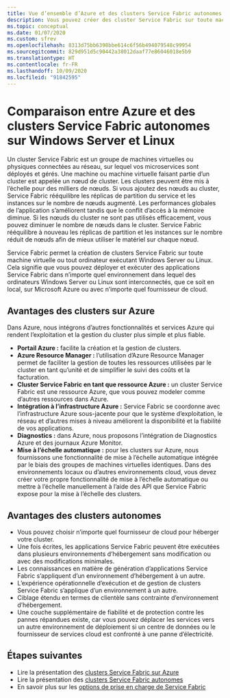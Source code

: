 ```yaml
---
title: Vue d’ensemble d’Azure et des clusters Service Fabric autonomes
description: Vous pouvez créer des cluster Service Fabric sur toute machine virtuelle ou tout ordinateur exécutant Windows Server ou Linux. Cela signifie que vous pouvez déployer et exécuter des applications Service Fabric dans tout environnement dans lequel vous avez des ordinateurs Windows Server ou Linux interconnectés, que ce soit en local sur Microsoft Azure ou à l’aide d’un fournisseur de cloud.
ms.topic: conceptual
ms.date: 01/07/2020
ms.custom: sfrev
ms.openlocfilehash: 8313d75bb6398bbe614c6f56b494079548c99954
ms.sourcegitcommit: 829d951d5c90442a38012daaf77e86046018e5b9
ms.translationtype: HT
ms.contentlocale: fr-FR
ms.lasthandoff: 10/09/2020
ms.locfileid: "91842595"
---
```

# <a name="comparing-azure-and-standalone-service-fabric-clusters-on-windows-server-and-linux"></a>Comparaison entre Azure et des clusters Service Fabric autonomes sur Windows Server et Linux

Un cluster Service Fabric est un groupe de machines virtuelles ou physiques connectées au réseau, sur lequel vos microservices sont déployés et gérés. Une machine ou machine virtuelle faisant partie d’un cluster est appelée un nœud de cluster. Les clusters peuvent être mis à l’échelle pour des milliers de nœuds. Si vous ajoutez des nœuds au cluster, Service Fabric rééquilibre les réplicas de partition du service et les instances sur le nombre de nœuds augmenté. Les performances globales de l’application s’améliorent tandis que le conflit d’accès à la mémoire diminue. Si les nœuds du cluster ne sont pas utilisés efficacement, vous pouvez diminuer le nombre de nœuds dans le cluster. Service Fabric rééquilibre à nouveau les réplicas de partition et les instances sur le nombre réduit de nœuds afin de mieux utiliser le matériel sur chaque nœud.

Service Fabric permet la création de clusters Service Fabric sur toute machine virtuelle ou tout ordinateur exécutant Windows Server ou Linux. Cela signifie que vous pouvez déployer et exécuter des applications Service Fabric dans n’importe quel environnement dans lequel des ordinateurs Windows Server ou Linux sont interconnectés, que ce soit en local, sur Microsoft Azure ou avec n’importe quel fournisseur de cloud.

## <a name="benefits-of-clusters-on-azure"></a>Avantages des clusters sur Azure

Dans Azure, nous intégrons d’autres fonctionnalités et services Azure qui rendent l’exploitation et la gestion du cluster plus simple et plus fiable.

* **Portail Azure :** facilite la création et la gestion de clusters.
* **Azure Resource Manager :** l’utilisation d’Azure Resource Manager permet de faciliter la gestion de toutes les ressources utilisées par le cluster en tant qu’unité et de simplifier le suivi des coûts et la facturation.
* **Cluster Service Fabric en tant que ressource Azure :** un cluster Service Fabric est une ressource Azure, que vous pouvez modeler comme d’autres ressources dans Azure.
* **Intégration à l’infrastructure Azure :** Service Fabric se coordonne avec l’infrastructure Azure sous-jacente pour que le système d’exploitation, le réseau et d’autres mises à niveau améliorent la disponibilité et la fiabilité de vos applications.  
* **Diagnostics :** dans Azure, nous proposons l’intégration de Diagnostics Azure et des journaux Azure Monitor.
* **Mise à l’échelle automatique :** pour les clusters sur Azure, nous fournissons une fonctionnalité de mise à l’échelle automatique intégrée par le biais des groupes de machines virtuelles identiques. Dans des environnements locaux ou d’autres environnements cloud, vous devez créer votre propre fonctionnalité de mise à l’échelle automatique ou mettre à l’échelle manuellement à l’aide des API que Service Fabric expose pour la mise à l’échelle des clusters.

## <a name="benefits-of-standalone-clusters"></a>Avantages des clusters autonomes

* Vous pouvez choisir n’importe quel fournisseur de cloud pour héberger votre cluster.
* Une fois écrites, les applications Service Fabric peuvent être exécutées dans plusieurs environnements d’hébergement sans modification ou avec des modifications minimales.
* Les connaissances en matière de génération d’applications Service Fabric s’appliquent d’un environnement d’hébergement à un autre.
* L’expérience opérationnelle d’exécution et de gestion de clusters Service Fabric s’applique d’un environnement à un autre.
* Ciblage étendu en termes de clientèle sans contrainte d’environnement d’hébergement.
* Une couche supplémentaire de fiabilité et de protection contre les pannes répandues existe, car vous pouvez déplacer les services vers un autre environnement de déploiement si un centre de données ou le fournisseur de services cloud est confronté à une panne d’électricité.

## <a name="next-steps"></a>Étapes suivantes

* Lire la présentation des [clusters Service Fabric sur Azure](service-fabric-azure-clusters-overview.md)
* Lire la présentation des [clusters Service Fabric autonomes](service-fabric-standalone-clusters-overview.md)
* En savoir plus sur les [options de prise en charge de Service Fabric](service-fabric-support.md)